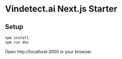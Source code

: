# Vindetect.ai Next.js Starter

## Setup

```bash
npm install
npm run dev
```

Open http://localhost:3000 in your browser.
